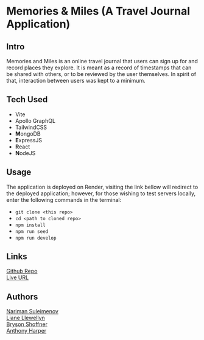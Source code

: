 # Memories & Miles (A Travel Journal Application) 

## Intro

Memories and Miles is an online travel journal that users can sign up for and record places they explore. It is meant as a record of timestamps that can be shared with others, or to be reviewed by the user themselves. In spirit of that, interaction between users was kept to a minimum. 

## Tech Used
- Vite
- Apollo GraphQL
- TailwindCSS
- **M**ongoDB
- **E**xpressJS
- **R**eact
- **N**odeJS

## Usage 
The application is deployed on Render, visiting the link bellow will redirect to the deployed application; however, for those wishing to test servers locally, enter the following commands in the terminal: 

- `git clone <this repo>`
- `cd <path to cloned repo>`
- `npm install`
- `npm run seed`
- `npm run develop`

## Links
[Github Repo]()\
 [Live URL](https://travel-journal-app.onrender.com/)

## Authors
[Nariman Suleimenov](https://github.com/NarSulEsz)\
[Liane Llewellyn](https://github.com/lllewell)\
[Bryson Shoffner](https://github.com/Bryson987081)\
[Anthony Harper](https://github.com/aharper2568)